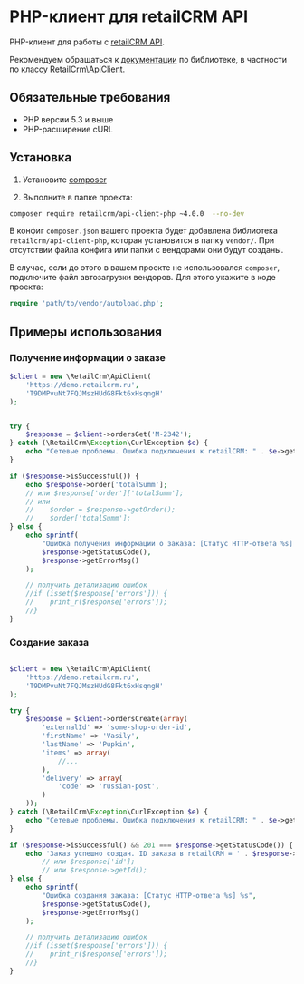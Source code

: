 # PHP-клиент для retailCRM API

PHP-клиент для работы с [retailCRM API](http://www.retailcrm.ru/docs/Developers/ApiVersion4).

Рекомендуем обращаться к [документации](http://retailcrm.github.io/api-client-php) по библиотеке, в частности по классу [RetailCrm\ApiClient](http://retailcrm.github.io/api-client-php/class-RetailCrm.ApiClient.html).

## Обязательные требования

* PHP версии 5.3 и выше
* PHP-расширение cURL

## Установка

1) Установите [composer](https://getcomposer.org/download/)

2) Выполните в папке проекта:
```bash
composer require retailcrm/api-client-php ~4.0.0  --no-dev
```

В конфиг `composer.json` вашего проекта будет добавлена библиотека `retailcrm/api-client-php`, которая установится в папку `vendor/`. При отсутствии файла конфига или папки с вендорами они будут созданы.

В случае, если до этого в вашем проекте не использовался `composer`, подключите файл автозагрузки вендоров. Для этого укажите в коде проекта:
```php
require 'path/to/vendor/autoload.php';
```

## Примеры использования

### Получение информации о заказе
```php
$client = new \RetailCrm\ApiClient(
    'https://demo.retailcrm.ru',
    'T9DMPvuNt7FQJMszHUdG8Fkt6xHsqngH'
);


try {
    $response = $client->ordersGet('M-2342');
} catch (\RetailCrm\Exception\CurlException $e) {
    echo "Сетевые проблемы. Ошибка подключения к retailCRM: " . $e->getMessage();
}

if ($response->isSuccessful()) {
    echo $response->order['totalSumm'];
    // или $response['order']['totalSumm'];
    // или
    //    $order = $response->getOrder();
    //    $order['totalSumm'];
} else {
    echo sprintf(
        "Ошибка получения информации о заказа: [Статус HTTP-ответа %s] %s",
        $response->getStatusCode(),
        $response->getErrorMsg()
    );

    // получить детализацию ошибок
    //if (isset($response['errors'])) {
    //    print_r($response['errors']);
    //}
}
```

### Создание заказа
```php

$client = new \RetailCrm\ApiClient(
    'https://demo.retailcrm.ru',
    'T9DMPvuNt7FQJMszHUdG8Fkt6xHsqngH'
);

try {
    $response = $client->ordersCreate(array(
        'externalId' => 'some-shop-order-id',
        'firstName' => 'Vasily',
        'lastName' => 'Pupkin',
        'items' => array(
            //...
        ),
        'delivery' => array(
            'code' => 'russian-post',
        )
    ));
} catch (\RetailCrm\Exception\CurlException $e) {
    echo "Сетевые проблемы. Ошибка подключения к retailCRM: " . $e->getMessage();
}

if ($response->isSuccessful() && 201 === $response->getStatusCode()) {
    echo 'Заказ успешно создан. ID заказа в retailCRM = ' . $response->id;
        // или $response['id'];
        // или $response->getId();
} else {
    echo sprintf(
        "Ошибка создания заказа: [Статус HTTP-ответа %s] %s",
        $response->getStatusCode(),
        $response->getErrorMsg()
    );

    // получить детализацию ошибок
    //if (isset($response['errors'])) {
    //    print_r($response['errors']);
    //}
}
```
